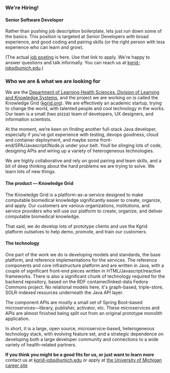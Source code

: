 ### We're Hiring!

#### Senior Software Developer

Rather than pushing job description boilerplate, lets just run down some of the basics. This position is targeted at Senior Developers with broad experience, and good coding and pairing skills (or the right person with less experience who can learn and grow). 

(The actual [job posting](http://careers.umich.edu/job_detail/161713/app_programmeranalyst_sr) is here. Use that link to apply. We're happy to answer questions and talk informally. You can reach us at [kgrid-jobs@umich.edu](mailto:kgrid-jobs@umich.edu).)

### Who we are & what we are looking for

We are the [Department of Learning Health Sciences, Division of Learning and Knowledge Systems](https://medicine.umich.edu/dept/lhs/research/learning-knowledge-systems-research), and the project we are working on is called the Knowledge Grid ([kgrid.org](https://kgrid.org)). We are effectively an academic startup, trying to change the world, with talented people and cool technology in the works. Our team is a small (two pizza) team of developers, UX designers, and information scientists.

At the moment, we’re keen on finding another full-stack Java developer, especially if you've got experience with testing,  devops goodness, cloud and container deployment, and maybe some front-end/SPA/Javascript/Node.js under your belt. Youll be slinging lots of code, designing APIs and wiring up a variety of heterogeneous technologies. 
 
We are highly collaborative and rely on good pairing and team skills, and a bit of deep thinking about the hard problems we are trying to solve. We learn lots of new things.
 
#### The product — Knowledge Grid

The Knowledge Grid is a platform-as-a-service designed to make computable biomedical knowledge significantly easier to create, organize, and apply. Our customers are various organizations, institutions, and service providers who will use our platform to create, organize, and deliver computable biomedical knowledge. 

That said, we do develop lots of prototype clients and use the Kgrid platform outselves to help demo, promote, and train our customers. 
 
#### The technology

One part of the work we do is developing models and standards, the base platform, and reference implementations for the services. The reference components and core infrastructure platform and are written in Java, with a couple of significant front-end pieces written in HTML/Javascript/reactive frameworks. There is also a significant chunk of technology required for the backend repository, based on the RDF container/linked-data Fedora Commons project. No relational models here, it's graph-based, triple-store, SOLR-indexed resources underneath the Java API layer.
 
The component APIs are mostly a small set of Spring Boot-based microservices—library, publisher, activator, etc. These microservices and APIs are almost finished being split out from an original prototype monolith application. 

In short, it is a large, open source, microservice-based, heterogeneous technology stack, with evolving feature set, and a strategic dependence on developing both a large developer community and connections to a wide variety of health-related partners.

**If you think you might be a good fits for us, or just want to learn more** contact us at [kgrid-jobs@umich.edu](mailto:kgrid-jobs@umich.edu) or apply at [the University of Michigan career site](http://careers.umich.edu/job_detail/161713/app_programmeranalyst_sr)

